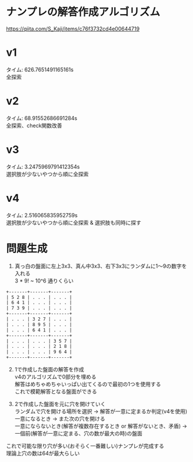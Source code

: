 # ナンプレの解答作成アルゴリズム
https://qiita.com/S_Kaji/items/c76f3732cd4e00644719

# v1
タイム: 626.7651491165161s\
全探索

# v2
タイム: 68.91552686691284s\
全探索、check関数改善

# v3
タイム: 3.2475969791412354s\
選択肢が少ないやつから順に全探索

# v4
タイム: 2.516065835952759s\
選択肢が少ないやつから順に全探索 & 選択肢も同時に探す

# 問題生成
1. 真っ白の盤面に左上3x3、真ん中3x3、右下3x3にランダムに1〜9の数字を入れる\
3 * 9! ~ 10^6 通りくらい
```txt
+-------+-------+-------+
| 5 2 8 | . . . | . . . |
| 6 4 1 | . . . | . . . |
| 7 3 9 | . . . | . . . |
+-------+-------+-------+
| . . . | 3 2 7 | . . . |
| . . . | 8 9 5 | . . . |
| . . . | 6 4 1 | . . . |
+-------+-------+-------+
| . . . | . . . | 3 5 7 |
| . . . | . . . | 2 1 8 |
| . . . | . . . | 9 6 4 |
+-------+-------+-------+
```

2. 1で作成した盤面の解答を作成\
v4のアルゴリズムで0部分を埋める\
解答はめちゃめちゃいっぱい出てくるので最初の1つを使用する\
これで模範解答となる盤面ができる

3. 2で作成した盤面を元に穴を開けていく\
ランダムで穴を開ける場所を選択 → 解答が一意に定まるか判定(v4を使用)\
一意になるとき → また次の穴を開ける\
一意にならないとき(解答が複数存在するとき or 解答がないとき、矛盾) → 一個前(解答が一意に定まる、穴の数が最大の時)の盤面

これで可能な限り穴が多い(おそらく一番難しい)ナンプレが完成する\
理論上穴の数は64が最大らしい

